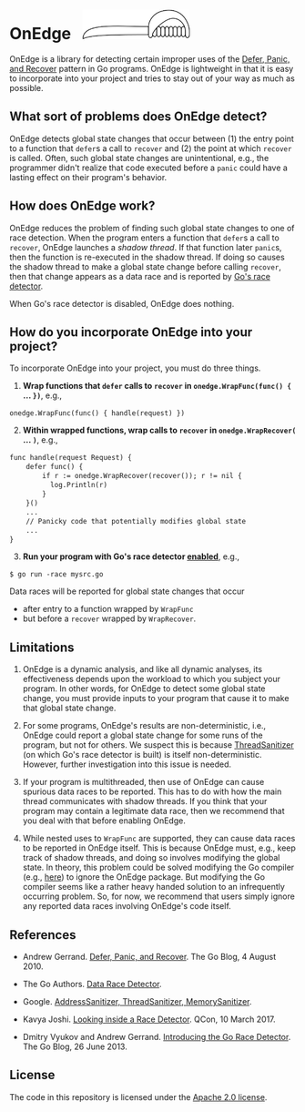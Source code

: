 # OnEdge &nbsp; <img src="logo/onedge.png" width="189" height="52" />

OnEdge is a library for detecting certain improper uses of the
[Defer, Panic, and Recover](https://blog.golang.org/defer-panic-and-recover) pattern in Go programs.
OnEdge is lightweight in that it is easy to incorporate into your project and tries to stay out of your
way as much as possible.

## What sort of problems does OnEdge detect?

OnEdge detects global state changes that occur between (1) the entry point to a function that `defer`s a
call to `recover` and (2) the point at which `recover` is called.  Often, such global state changes are
unintentional, e.g., the programmer didn't realize that code executed before a `panic` could have a
lasting effect on their program's behavior.

## How does OnEdge work?

OnEdge reduces the problem of finding such global state changes to one of race detection.  When the
program enters a function that `defer`s a call to `recover`, OnEdge launches a _shadow thread_.  If that
function later `panic`s, then the function is re-executed in the shadow thread.  If doing so causes the
shadow thread to make a global state change before calling `recover`, then that change appears as a data
race and is reported by [Go's race detector](https://golang.org/doc/articles/race_detector.html).

When Go's race detector is disabled, OnEdge does nothing.

## How do you incorporate OnEdge into your project?

To incorporate OnEdge into your project, you must do three things.

1. **Wrap functions that `defer` calls to `recover` in `onedge.WrapFunc(func() {` ... `})`**, e.g.,
```
onedge.WrapFunc(func() { handle(request) })
```

2. **Within wrapped functions, wrap calls to `recover` in `onedge.WrapRecover(` ... `)`**, e.g.,
```
func handle(request Request) {
    defer func() {
        if r := onedge.WrapRecover(recover()); r != nil {
          log.Println(r)
        }
    }()
    ...
    // Panicky code that potentially modifies global state
    ...
}
```

3. **Run your program with Go's race detector
[enabled](https://golang.org/doc/articles/race_detector.html#Usage)**, e.g.,
```
$ go run -race mysrc.go
```

Data races will be reported for global state changes that occur
* after entry to a function wrapped by `WrapFunc`
* but before a `recover` wrapped by `WrapRecover`.

## Limitations

1. OnEdge is a dynamic analysis, and like all dynamic analyses, its effectiveness depends upon the
workload to which you subject your program.  In other words, for OnEdge to detect some global state
change, you must provide inputs to your program that cause it to make that global state change.

2. For some programs, OnEdge's results are non-deterministic, i.e., OnEdge could report a global state
change for some runs of the program, but not for others.  We suspect this is because
[ThreadSanitizer](https://github.com/google/sanitizers) (on which Go's race detector is built) is itself
non-deterministic.  However, further investigation into this issue is needed.

3. If your program is multithreaded, then use of OnEdge can cause spurious data races to be reported.
This has to do with how the main thread communicates with shadow threads.  If you think that your
program may contain a legitimate data race, then we recommend that you deal with that before enabling
OnEdge.

4. While nested uses to `WrapFunc` are supported, they can cause data races to be reported in OnEdge
itself.  This is because OnEdge must, e.g., keep track of shadow threads, and doing so involves
modifying the global state.  In theory, this problem could be solved modifying the Go compiler (e.g.,
[here](https://github.com/golang/go/blob/master/src/cmd/compile/internal/gc/racewalk.go)) to ignore the
OnEdge package.  But modifying the Go compiler seems like a rather heavy handed solution to an
infrequently occurring problem.  So, for now, we recommend that users simply ignore any reported data
races involving OnEdge's code itself.

## References

* Andrew Gerrand. [Defer, Panic, and Recover](https://blog.golang.org/defer-panic-and-recover). The Go Blog, 4 August 2010.

* The Go Authors. [Data Race Detector](https://golang.org/doc/articles/race_detector.html).

* Google. [AddressSanitizer, ThreadSanitizer, MemorySanitizer](https://github.com/google/sanitizers).

* Kavya Joshi. [Looking inside a Race Detector](https://www.infoq.com/presentations/go-race-detector). QCon, 10 March 2017.

* Dmitry Vyukov and Andrew Gerrand. [Introducing the Go Race Detector](https://blog.golang.org/race-detector). The Go Blog, 26 June 2013.

## License

The code in this repository is licensed under the [Apache 2.0 license](LICENSE).
